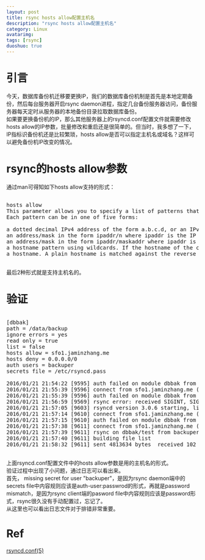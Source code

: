 ```yaml
---
layout: post
title: rsync hosts allow配置主机名
description: "rsync hosts allow配置主机名"
category: Linux
avatarimg:
tags: [rsync]
duoshuo: true
---
```


# 引言
今天，数据库备份机迁移要更换IP，我们的数据库备份机制是首先是本地定期备份，然后每台服务器开启rsync daemon进程，指定几台备份服务器访问，备份服务器每天定时从服务器的本地备份目录拉取数据库备份。  
如果要更换备份机的IP，那么其他服务器上的rsyncd.conf配置文件就需要修改hosts allow的IP参数，批量修改和重启还是很简单的。但当时，我多想了一下，IP指标识备份机还是比较繁琐，hosts allow是否可以指定主机名或域名？这样可以避免备份机IP改变的情况。

# rsync的hosts allow参数
通过man可得知如下hosts allow支持的形式：

<pre>

hosts allow
This parameter allows you to specify a list of patterns that are matched against a connecting clients hostname and IP address. If none of the patterns match then the connection is rejected.
Each pattern can be in one of five forms:

a dotted decimal IPv4 address of the form a.b.c.d, or an IPv6 address of the form a:b:c::d:e:f. In this case the incoming machine's IP address must match exactly.
an address/mask in the form ipaddr/n where ipaddr is the IP address and n is the number of one bits in the netmask. All IP addresses which match the masked IP address will be allowed in.
an address/mask in the form ipaddr/maskaddr where ipaddr is the IP address and maskaddr is the netmask in dotted decimal notation for IPv4, or similar for IPv6, e.g. ffff:ffff:ffff:ffff:: instead of /64. All IP addresses which match the masked IP address will be allowed in.
a hostname pattern using wildcards. If the hostname of the connecting IP (as determined by a reverse lookup) matches the wildcarded name (using the same rules as normal unix filename matching), the client is allowed in. This only works if "reverse lookup" is enabled (the default).
a hostname. A plain hostname is matched against the reverse DNS of the connecting IP (if "reverse lookup" is enabled), and/or the IP of the given hostname is matched against the connecting IP (if "forward lookup" is enabled, as it is by default). Any match will be allowed in.

</pre>

最后2种形式就是支持主机名的。

# 验证

<pre>

[dbbak]
path = /data/backup
ignore errors = yes
read only = true
list = false
hosts allow = sfo1.jaminzhang.me
hosts deny = 0.0.0.0/0
auth users = backuper
secrets file = /etc/rsyncd.pass

2016/01/21 21:54:22 [9595] auth failed on module dbbak from sfo1.jaminzhang.me (104.236.187.xx): missing secret for user "backuper"
2016/01/21 21:55:39 [9596] connect from sfo1.jaminzhang.me (104.236.187.xx)
2016/01/21 21:55:39 [9596] auth failed on module dbbak from sfo1.jaminzhang.me (104.236.187.xx): missing secret for user "backuper"
2016/01/21 21:56:59 [9569] rsync error: received SIGINT, SIGTERM, or SIGHUP (code 20) at rsync.c(546) [receiver=3.0.6]
2016/01/21 21:57:05 [9603] rsyncd version 3.0.6 starting, listening on port 59873
2016/01/21 21:57:14 [9610] connect from sfo1.jaminzhang.me (104.236.187.xx)
2016/01/21 21:57:15 [9610] auth failed on module dbbak from sfo1.jaminzhang.me (104.236.187.xx): password mismatch
2016/01/21 21:57:38 [9611] connect from sfo1.jaminzhang.me (104.236.187.xx)
2016/01/21 21:57:39 [9611] rsync on dbbak/test from backuper@sfo1.jaminzhang.me (104.236.187.xx)
2016/01/21 21:57:40 [9611] building file list
2016/01/21 21:58:32 [9611] sent 4813634 bytes  received 102 bytes  total size 4812805

</pre>

上面rsyncd.conf配置文件中的hosts allow参数是用的主机名的形式。  
验证过程中出现了小问题，通过日志可以看出来。  
首先， missing secret for user "backuper"，是因为rsync daemon端中的secrets file中内容规则应该是auth-user:passwrod的形式，再就是password mismatch，是因为rsync client端的pasword file中内容规则应该是password形式，rsync很久没有手动配置过，忘记了。  
从这里也可以看出日志文件对于排错非常重要。

# Ref
[rsyncd.conf(5)](http://rsync.samba.org/ftp/rsync/rsyncd.conf.html)  
